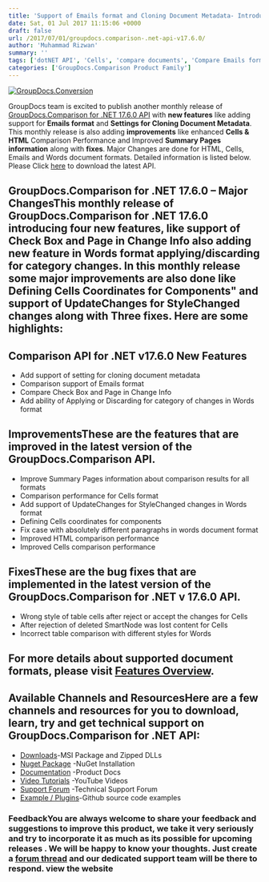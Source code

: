 ```yaml
---
title: 'Support of Emails format and Cloning Document Metadata- Introduced in GroupDocs.Comparison for .NET API v17.6.0'
date: Sat, 01 Jul 2017 11:15:06 +0000
draft: false
url: /2017/07/01/groupdocs.comparison-.net-api-v17.6.0/
author: 'Muhammad Rizwan'
summary: ''
tags: ['dotNET API', 'Cells', 'compare documents', 'Compare Emails format', 'Docuement Comparison', 'Download', 'HTML', 'Improved', 'Latest API', 'Metadate Cloning', 'Performance', 'Words', 'GroupDocs.Comparison for .NET Releases']
categories: ['GroupDocs.Comparison Product Family']
---
```


[![GroupDocs.Conversion](https://blog.groupdocs.com/wp-content/uploads/sites/4/2016/11/groupdocs-comparison-net.png)](https://www.groupdocs.com/products/comparison/net)

GroupDocs team is excited to publish another monthly release of [GroupDocs.Comparison for .NET 17.6.0 API](http://www.groupdocs.com/products/comparison/net "Document Comparison API ") with **new features** like adding support for **Emails format** and **Settings for Cloning Document Metadata**. This monthly release is also adding **improvements** like enhanced **Cells & HTML** Comparison Performance and Improved **Summary Pages information** along with **fixes**. Major Changes are done for HTML, Cells, Emails and Words document formats. Detailed information is listed below. Please Click [here](https://downloads.groupdocs.com/comparison/net) to download the latest API.

## GroupDocs.Comparison for .NET 17.6.0 – Major ChangesThis monthly release of **GroupDocs.Comparison for .NET 17.6.0** introducing **four** new features, like support of **Check Box** and **Page in Change Info** also adding new feature in Words format **applying/discarding** for category changes. In this monthly release some major improvements are also done like Defining **Cells Coordinates** for Components" and support of **UpdateChanges** for **StyleChanged** changes along with **Three** fixes. Here are some highlights:

## Comparison API for .NET v17.6.0 New Features

*   Add support of setting for cloning document metadata
*   Comparison support of Emails format
*   Compare Check Box and Page in Change Info
*   Add ability of Applying or Discarding for category of changes in Words format

## ImprovementsThese are the features that are improved in the latest version of the **GroupDocs.Comparison API**.

*   Improve Summary Pages information about comparison results for all formats
*   Comparison performance for Cells format
*   Add support of UpdateChanges for StyleChanged changes in Words format
*   Defining Cells coordinates for components
*   Fix case with absolutely different paragraphs in words document format
*   Improved HTML comparison performance
*   Improved Cells comparison performance

## FixesThese are the bug fixes that are implemented in the latest version of the **GroupDocs.Comparison for .NET v 17.6.0 API**.

*   Wrong style of table cells after reject or accept the changes for Cells
*   After rejection of deleted SmartNode was lost content for Cells
*   Incorrect table comparison with different styles for Words

## For more details about supported document formats, please visit [Features Overview](http://groupdocs.com/docs/display/comparisonnet/Features+Overview).

## Available Channels and ResourcesHere are a few channels and resources for you to download, learn, try and get technical support on **GroupDocs.Comparison for .NET API**:

*   [Downloads](http://downloads.groupdocs.com/comparison/net "Dwonloads;")\-MSI Package and Zipped DLLs
*   [Nuget Package](https://www.nuget.org/packages/groupdocs-comparison-dotnet/ "GroupDocs.Comparison for .NET NuGet") -NuGet Installation
*   [Documentation](http://groupdocs.com/docs/display/comparisonnet/Home "Product Documentation") -Product Docs
*   [Video Tutorials](https://www.youtube.com/playlist?list=PLp-A5JSk_O76uvyS_WPOZm28eG-KRKiYy "GroupDocs.Comparison for .NET Videos") -YouTube Videos
*   [Support Forum](http://www.groupdocs.com/Community/forums/groupdocs.comparison-product-family/9/showforum.aspx "GroupDocs.Comparison for .NET Forum") -Technical Support Forum
*   [Example / Plugins](https://github.com/groupdocs-comparison/GroupDocs.Comparison-for-.NET "GroupDocs.Comparison for .NET Github")\-Github source code examples

### FeedbackYou are always welcome to share your feedback and suggestions to improve this product, we take it very seriously and try to incorporate it as much as its possible for upcoming releases . We will be happy to know your thoughts. Just create a [forum thread](http://www.groupdocs.com/Community/forums/groupdocs.comparison-product-family/9/showforum.aspx) and our dedicated support team will be there to respond. view the website





